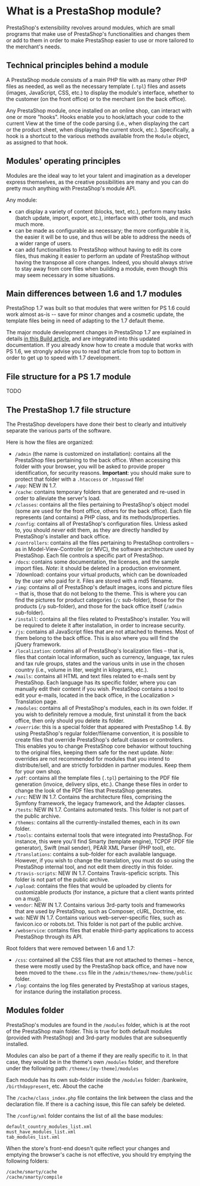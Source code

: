 What is a PrestaShop module?
============================

PrestaShop's extensibility revolves around modules, which are small
programs that make use of PrestaShop's functionalities and changes them
or add to them in order to make PrestaShop easier to use or more
tailored to the merchant's needs.

Technical principles behind a module
------------------------------------

A PrestaShop module consists of a main PHP file with as many other PHP
files as needed, as well as the necessary template (`.tpl`) files and
assets (images, JavaScript, CSS, etc.) to display the module's
interface, whether to the customer (on the front office) or to the
merchant (on the back office).

Any PrestaShop module, once installed on an online shop, can interact
with one or more "hooks". Hooks enable you to hook/attach your code to
the current View at the time of the code parsing (i.e., when displaying
the cart or the product sheet, when displaying the current stock, etc.).
Specifically, a hook is a shortcut to the various methods available from
the `Module` object, as assigned to that hook.

Modules' operating principles
-----------------------------

Modules are the ideal way to let your talent and imagination as a
developer express themselves, as the creative possibilities are many and
you can do pretty much anything with PrestaShop's module API.

Any module:

-   can display a variety of content (blocks, text, etc.), perform many
    tasks (batch update, import, export, etc.), interface with other
    tools, and much much more.
-   can be made as configurable as necessary; the more configurable it
    is, the easier it will be to use, and thus will be able to address
    the needs of a wider range of users.
-   can add functionalities to PrestaShop without having to edit its
    core files, thus making it easier to perform an update of PrestaShop
    without having the transpose all core changes. Indeed, you should
    always strive to stay away from core files when building a module,
    even though this may seem necessary in some situations.

Main differences between 1.6 and 1.7 modules
--------------------------------------------

PrestaShop 1.7 was built so that modules that were written for PS 1.6
could work almost as-is -- save for minor changes and a cosmetic update,
the template files being in need of adapting to the 1.7 default theme.

The major module development changes in PrestaShop 1.7 are explained in
details [in this Build
article](http://build.prestashop.com/news/module-development-changes-in-17/),
and are integrated into this updated documentation. If you already know
how to create a module that works with PS 1.6, we strongly advise you to
read that article from top to bottom in order to get up to speed with
1.7 development.

File structure for a PS 1.7 module
----------------------------------

TODO

The PrestaShop 1.7 file structure
---------------------------------

The PrestaShop developers have done their best to clearly and
intuitively separate the various parts of the software.

Here is how the files are organized:

-   `/admin` (the name is customized on installation): contains all the
    PrestaShop files pertaining to the back office. When accessing this
    folder with your browser, you will be asked to provide proper
    identification, for security reasons. **Important**: you should make
    sure to protect that folder with a `.htaccess` or `.htpasswd` file!
-   `/app`: NEW IN 1.7.
-   `/cache`: contains temporary folders that are generated and re-used
    in order to alleviate the server's load.
-   `/classes`: contains all the files pertaining to PrestaShop's object
    model (some are used for the front office, others for the
    back office). Each file represents (and contains) a PHP class, and
    its methods/properties.
-   `/config`: contains all of PrestaShop's configuration files. Unless
    asked to, you should *never* edit them, as they are directly handled
    by PrestaShop's installer and back office.
-   `/controllers`: contains all the files pertaining to PrestaShop
    controllers – as in Model-View-Controller (or MVC), the software
    architecture used by PrestaShop. Each file controls a specific part
    of PrestaShop.
-   `/docs`: contains some documentation, the licenses, and the sample
    import files. *Note*: it should be deleted in a
    production environment.
-   \`/download: contains your virtual products, which can be downloaded
    by the user who paid for it. Files are stored with a md5 filename.
-   `/img`: contains all of PrestaShop's default images, icons and
    picture files – that is, those that do not belong to the theme. This
    is where you can find the pictures for product categories (`/c`
    sub-folder), those for the products (`/p` sub-folder), and those for
    the back office itself (`/admin` sub-folder).
-   `/install`: contains all the files related to
    PrestaShop's installer. You will be required to delete it after
    installation, in order to increase security.
-   `/js`: contains all JavaScript files that are not attached
    to themes. Most of them belong to the back office. This is also
    where you will find the jQuery framework.
-   `/localization`: contains all of PrestaShop's localization files –
    that is, files that contain local information, such as currency,
    language, tax rules and tax rule groups, states and the various
    units in use in the chosen country (i.e., volume in liter, weight in
    kilograms, etc.).
-   `/mails`: contains all HTML and text files related to e-mails sent
    by PrestaShop. Each language has its specific folder, where you can
    manually edit their content if you wish. PrestaShop contains a tool
    to edit your e-mails, located in the back office, in the
    Localization &gt; Translation page.
-   `/modules`: contains all of PrestaShop's modules, each in its
    own folder. If you wish to definitely remove a module, first
    uninstall it from the back office, then only should you delete
    its folder.
-   `/override`: this is a special folder that appeared with
    PrestaShop 1.4. By using PrestaShop's regular folder/filename
    convention, it is possible to create files that override
    PrestaShop's default classes or controllers. This enables you to
    change PrestaShop core behavior without touching to the original
    files, keeping them safe for the next update. *Note*: overrides are
    not recommended for modules that you intend to distribute/sell, and
    are strictly forbidden in partner modules. Keep them for your
    own shop.
-   `/pdf`: contains all the template files (`.tpl`) pertaining to the
    PDF file generation (invoice, delivery slips, etc.). Change these
    files in order to change the look of the PDF files that
    PrestaShop generates.
-   `/src`: NEW IN 1.7. Contains the architecture files, comprising the
    Symfony framework, the legacy framework, and the Adapter classes.
-   `/tests`: NEW IN 1.7. Contains automated tests. This folder is not
    part of the public archive.
-   `/themes`: contains all the currently-installed themes, each in its
    own folder.
-   `/tools`: contains external tools that were integrated
    into PrestaShop. For instance, this were you'll find Smarty
    (template engine), TCPDF (PDF file generator), Swift (mail sender),
    PEAR XML Parser (PHP tool), etc.
-   `/translations`: contains a sub-folder for each available language.
    However, if you wish to change the translation, you must do so using
    the PrestaShop internal tool, and not edit them directly in
    this folder.
-   `/travis-scripts`: NEW IN 1.7. Contains Travis-speficic scripts.
    This folder is not part of the public archive.
-   `/upload`: contains the files that would be uploaded by clients for
    customizable products (for instance, a picture that a client wants
    printed on a mug).
-   `vendor`: NEW IN 1.7. Contains various 3rd-party tools and
    frameworks that are used by PrestaShop, such as Composer, cURL,
    Doctrine, etc.
-   `web`: NEW IN 1.7. Contains various web-server-specific files, such
    as favicon.ico or robots.txt. This folder is not part of the
    public archive.
-   `/webservice`: contains files that enable third-party applications
    to access PrestaShop through its API.

Root folders that were removed between 1.6 and 1.7:

-   `/css`: contained all the CSS files that are not attached to themes
    – hence, these were mostly used by the PrestaShop back office, and
    have now been moved to the `theme.css` file in the
    `/admin/themes/new-theme/public` folder.
-   `/log`: contains the log files generated by PrestaShop at various
    stages, for instance during the installation process.

Modules folder
--------------

PrestaShop's modules are found in the `/modules` folder, which is at the
root of the PrestaShop main folder. This is true for both default
modules (provided with PrestaShop) and 3rd-party modules that are
subsequently installed.

Modules can also be part of a theme if they are really specific to it.
In that case, they would be in the theme's own `/modules` folder, and
therefore under the following path: `/themes/[my-theme]/modules`

Each module has its own sub-folder inside the `/modules` folder:
/bankwire, `/birthdaypresent`, etc. About the cache

The `/cache/class_index.php` file contains the link between the class
and the declaration file. If there is a caching issue, this file can
safely be deleted.

The `/config/xml` folder contains the list of all the base modules:

    default_country_modules_list.xml
    must_have_modules_list.xml
    tab_modules_list.xml

When the store's front-end doesn't quite reflect your changes and
emptying the browser's cache is not effective, you should try emptying
the following folders:

    /cache/smarty/cache
    /cache/smarty/compile
